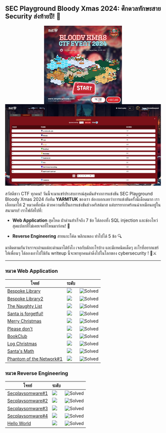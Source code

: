 ## SEC Playground Bloody Xmas 2024: ศึกดวลทักษะสาย Security ส่งท้ายปี! 🎯

<img src="./resources/01.png" alt="" style="width:50%;margin-left:auto;margin-right:auto;display:block;">

<img src="./resources/02.jpg" alt="">

สวัสดีชาว CTF ทุกคน! วันนี้จะมาแชร์ประสบการณ์สุดมันส์จากการแข่งขัน SEC Playground Bloody Xmas 2024 กับทีม **YARMTUK** ของเรา ต้องบอกเลยว่าการแข่งขันครั้งนี้เดือดมาก เราเลือกมาให้ 2 หมวดที่ถนัด
ด้วยความที่เป็นการแข่งขันช่วงคริสต์มาส แต่บรรยากาศร้อนฉ่าเหมือนอยู่ในสนามรบ! เราโฟกัสไปที่:

- **Web Application** สุดโหด ฝ่าด่านสำเร็จถึง 7 ข้อ ได้ลองทั้ง SQL injection และช่องโหว่สุดแปลกที่ไม่เคยเจอที่ไหนมาก่อน! 💪

- **Reverse Engineering** สายแกะโค้ด พลิกแพลง ทำไปได้ 5 ข้อ 🔍

มาติดตามกันว่าเราจะผ่านแต่ละด่านมาได้ยังไง เจอกับดักอะไรบ้าง และมีเทคนิคเด็ดๆ อะไรที่อยากแชร์ให้เพื่อนๆ ได้ลองเอาไปใช้กัน writeup นี้จะพาทุกคนดำดิ่งไปในโลกของ cybersecurity ! 🎄⚔️

---

### หมวด Web Application 
| โจทย์ | ระดับ |  |
|----------|----------|----------|
| [Bespoke Library](./01_Bespoke_Library_Writeup.md)  | ![](https://img.shields.io/badge/EASY-green)  | ![Solved](https://img.shields.io/badge/status-solved-brightgreen)   | ![Solved](https://img.shields.io/badge/status-solved-brightgreen)  | 
| [Bespoke Library2](./02_Bespoke_Library2_Writeup.md)  | ![](https://img.shields.io/badge/MEDIUM-orange)  | ![Solved](https://img.shields.io/badge/status-solved-brightgreen)  |
| [The Naughty List](./03_The_Naughty_List_Writeup.md)  | ![](https://img.shields.io/badge/MEDIUM-orange)  | ![Solved](https://img.shields.io/badge/status-solved-brightgreen)   | ![Solved](https://img.shields.io/badge/status-solved-brightgreen) |
| [Santa is forgetful!](./04_Santa_is_forgetful.md)  | ![](https://img.shields.io/badge/EASY-green)  | ![Solved](https://img.shields.io/badge/status-solved-brightgreen) |
| [Merry Christmas](./05_Merry_Christmas.md)  | ![](https://img.shields.io/badge/EASY-green)  | ![Solved](https://img.shields.io/badge/status-solved-brightgreen) |
| [Please don't](./06_Please_don't.md)  | ![](https://img.shields.io/badge/MEDIUM-orange)  | ![Solved](https://img.shields.io/badge/status-solved-brightgreen)   | ![Solved](https://img.shields.io/badge/status-solved-brightgreen) |
| [BookClub](./07_BookClub.md)  | ![](https://img.shields.io/badge/HARD-FF0000)  | ![Solved](https://img.shields.io/badge/status-solved-brightgreen) |
| [Log Christmas](./08_Log_Christmas.md)  | ![](https://img.shields.io/badge/EASY-green)  | ![Solved](https://img.shields.io/badge/status-unsolved-red) |
| [Santa's Math](./09_Santa_Math.md) | ![](https://img.shields.io/badge/EASY-green)  | ![Solved](https://img.shields.io/badge/status-unsolved-red) |
| [Phantom of the Network#1](./10_Phantom_of_the_Network1.md) | ![](https://img.shields.io/badge/MEDIUM-orange)  | ![Solved](https://img.shields.io/badge/status-unsolved-red)   | ![Solved](https://img.shields.io/badge/status-unsolved-red) |


### หมวด Reverse Engineering 
| โจทย์ | ระดับ |  |
|----------|----------|----------|
| [Secplaysomware#1](./)  | ![](https://img.shields.io/badge/EASY-green)   | ![Solved](https://img.shields.io/badge/status-solved-brightgreen)  | 
| [Secplaysomware#2](./)  | ![](https://img.shields.io/badge/EASY-green)   | ![Solved](https://img.shields.io/badge/status-solved-brightgreen)  |
| [Secplaysomware#3](./)  | ![](https://img.shields.io/badge/EASY-green)   | ![Solved](https://img.shields.io/badge/status-solved-brightgreen)  |  
| [Secplaysomware#4](./)  | ![](https://img.shields.io/badge/EASY-green)   | ![Solved](https://img.shields.io/badge/status-solved-brightgreen)  |
| [Hello World](./)  | ![](https://img.shields.io/badge/EASY-green)   | ![Solved](https://img.shields.io/badge/status-solved-brightgreen)  |  
